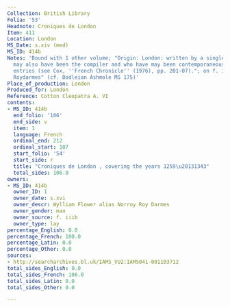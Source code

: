 ```yaml
---
Collection: British Library
Folia: '53'
Headnote: Croniques de London
Item: 411
Location: London
MS_Date: s.xiv (med)
MS_ID: 414b
Notes: 'Bound with 1 other volume; "Origin: London: written by a single scribe, who
  may also have been the compiler and who have may been contemporaneous with the later
  entries (see Cox, ''French Chronicle'' (1976), pp. 201-07)."; on f. iiib : "Norroy
  Roydarmes" (cf. Bodleian Ashmole MS 175)'
Place_of_production: London
Produced_for: London
Reference: Cotton Cleopatra A. VI
contents:
- MS_ID: 414b
  end_folio: '106'
  end_side: v
  item: 1
  language: French
  ordinal_end: 212
  ordinal_start: 107
  start_folio: '54'
  start_side: r
  title: "Croniques de London , covering the years 1259\u20131343"
  total_sides: 106.0
owners:
- MS_ID: 414b
  owner_ID: 1
  owner_date: s.xvi
  owner_descr: Wylliam Flower alias Norroy Roy Darmes
  owner_gender: man
  owner_source: f. iiib
  owner_type: lay
percentage_English: 0.0
percentage_French: 100.0
percentage_Latin: 0.0
percentage_Other: 0.0
sources:
- http://searcharchives.bl.uk/IAMS_VU2:IAMS041-001103712
total_sides_English: 0.0
total_sides_French: 106.0
total_sides_Latin: 0.0
total_sides_Other: 0.0

---
```

